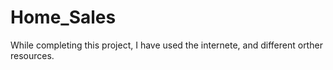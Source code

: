 # Home_Sales
While completing this project, I have used the internete, and different orther resources.

